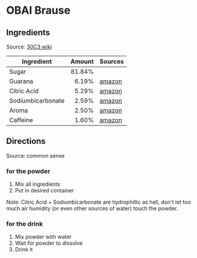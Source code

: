 # OBAI Brause

## Ingredients
Source: [30C3 wiki][0]

| Ingredient        | Amount | Sources         |
|-------------------|-------:|-----------------|
| Sugar             | 81.84% |                 |
| Guarana           |  6.19% | [amazon][1]     |
| Citric Acid       |  5.29% | [amazon][2]     |
| Sodiumbicarbonate |  2.59% | [amazon][3]     |
| Aroma             |  2.50% | [amazon][4]     |
| Caffeine          |  1.60% | [amazon][5]     |

## Directions
Source: common sense

### for the powder
1. Mix all ingredients
2. Put in desired container

Note: Citric Acid + Sodiumbicarbonate are hydrophillic as hell, don't let too much air humidity (or even other sources of water) touch the powder.

### for the drink
1. Mix powder with water
2. Wait for powder to dissolve
3. Drink it

[0]: https://events.ccc.de/congress/2013/wiki/Projects:OBAI_Brause#Version_3
[1]: http://www.amazon.de/dp/B007SN3TVO
[2]: http://www.amazon.de/dp/B008AI1YUY
[3]: http://www.amazon.de/dp/B00ALSHMA2
[4]: http://www.amazon.de/dp/B008M7DD52
[5]: http://www.amazon.de/dp/B00MG2TKN8
